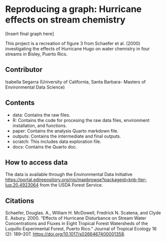 # Reproducing a graph: Hurricane effects on stream chemistry

[Insert final graph here]

This project is a recreation of figure 3 from Schaefer et al. (2000) investigating the effects of Hurricane Hugo on water chemistry in four streams in Bisley, Puerto Rico.

## Contributor

Isabella Segarra (University of California, Santa Barbara- Masters of Environmental Data Science)

## Contents

-   data: Contains the raw files.
-   R: Contains the code for procesing the raw data files, environment   installation, and functions.
-   paper: Contains the analysis Quarto markdown file.
-   outputs: Contains the intermediate and final outputs.
-   scratch: This includes data exploration file.
-   docs: Contains the Quarto doc. 

## How to access data

The data is available through the Environmental Data Initiative <https://portal.edirepository.org/nis/mapbrowse?packageid=knb-lter-luq.20.4923064> from the USDA Forest Service.

## Citations

Schaefer, Douglas. A., William H. McDowell, Fredrick N. Scatena, and Clyde E. Asbury. 2000. “Effects of Hurricane Disturbance on Stream Water Concentrations and Fluxes in Eight Tropical Forest Watersheds of the Luquillo Experimental Forest, Puerto Rico.” Journal of Tropical Ecology 16 (2): 189–207. <https://doi.org/10.1017/s0266467400001358>.
